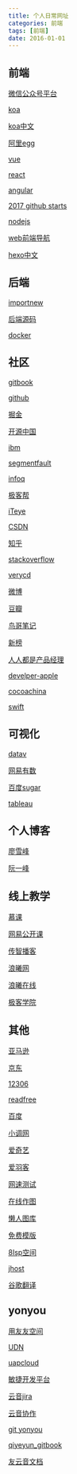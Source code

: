 ```yaml
---
title: 个人日常网址
categories: 前端
tags: [前端]
date: 2016-01-01
---
```

前端
--

[微信公众号平台](https://mp.weixin.qq.com/)

[koa]( https://koajs.com/ )

[koa中文]( https://koa.bootcss.com/)

[阿里egg](https://eggjs.org/zh-cn/intro/index.html)

[vue](https://cn.vuejs.org/)

[react](https://reactjs.org/)

[angular](http://www.angularjs.net.cn/)

[2017 github starts]( https://risingstars.js.org/2017/en/ )

[nodejs](http://nodejs.cn/)

[web前端导航](http://www.alloyteam.com/nav/)

[hexo中文](https://hexo.io/zh-cn)

后端
--

[importnew](http://www.importnew.com/)

[后端源码](http://www.iocoder.cn/?vip)

[docker](https://www.docker.com/)

社区
--

[gitbook](http://www.gitbook.com/)

[github](http://github.com/)

[掘金](https://juejin.im)

[开源中国](https://www.oschina.net/)

[ibm](https://www.ibm.com/cn-zh/)

[segmentfault](https://segmentfault.com/)

[infoq](http://www.infoq.com/)

[极客帮](https://www.geekbang.org/)

[iTeye](http://www.iteye.com)

[CSDN](http://www.csdn.net/)

[知乎](http://www.zhihu.com)

[stackoverflow](http://stackoverflow.com/)

[verycd](http://www.verycd.com/)

[微博](http://weibo.com/)

[豆瓣](https://www.douban.com)

[鸟哥笔记](http://www.niaogebiji.com/)

[新榜](http://www.newrank.com)

[人人都是产品经理](http://www.woshipm.com/)

[develper-apple](https://developer.apple.com/)

[cocoachina](http://www.cocoachina.com)

[swift](https://swift.org/)

可视化
---

[datav](https://datav.aliyun.com)

[网易有数](https://bigdata.163yun.com/youdata)

[百度sugar](https://sugar.baidu.com/home)

[tableau](https://www.tableau.com/zh-cn)

个人博客
----

[廖雪峰](https://www.liaoxuefeng.com/)

[阮一峰](http://www.ruanyifeng.com/)

线上教学
----

[慕课](https://www.imooc.com/)

[网易公开课](https://open.163.com/)

[传智播客](http://www.itcast.cn/)

[浪曦网](http://www.langsin.com/)

[浪曦在线](http://bbs.langsin.com/)

[极客学院](http://wiki.jikexueyuan.com)

其他
--

[亚马逊](https://www.amazon.cn)

[京东](http://www.jd.com)

[12306](http://www.12306.cn/)

[readfree](http://readfree.me/)

[百度](http://www.baidu.com)

[小调网](http://www.xiaopian.com/)

[爱奇艺](http://www.iqiyi.com/)

[爱羽客](http://www.aiyuke.com)

[网速测试]( http://app.baidu.com/ada_nettest)

[在线作图](https://www.processon.com/)

[懒人图库](http://www.lanrentuku.com/)

[免费模版](http://www.865171.cn/)

[8Isp空间](http://www.8isp.cn/)

[jhost](http://www.jhost.cn/)

[谷歌翻译](https://translate.google.cn/)

yonyou
------

[用友友空间]( https://ec.yonyoucloud.com/static/home.html#/?qzid=5417 )

[UDN]( http://udn.yyuap.com/portal.php )

[uapcloud](http://uapcloud.yyuap.com)

[敏捷开发平台](http://172.16.50.111/dashboard.action)

[云音jira](http://172.16.50.197:8080)

[云音协作](http://172.16.50.96/pages/viewpage.action?pageId=82716325)

[git yonyou](http://git.yonyou.com/)

[qiyeyun_gitbook](http://qiyeyun.gitbooks.io/)

[友云音文档](http://172.20.8.113:4001/)
